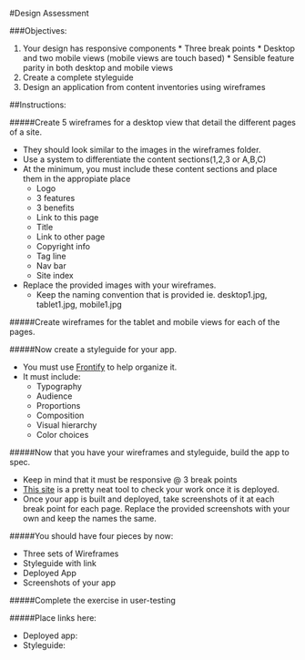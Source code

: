 
#Design Assessment

###Objectives:
1.   Your design has responsive components
	* Three break points
	* Desktop and two mobile views (mobile views are touch based)
	* Sensible feature parity in both desktop and mobile views
2.  Create a complete styleguide
3.  Design an application from content inventories using wireframes

##Instructions:


#####Create 5 wireframes for a desktop view that detail the different pages of a site.
* They should look similar to the images in the wireframes folder. 
* Use a system to differentiate the content sections(1,2,3 or A,B,C)
* At the minimum, you must include these content sections and place them in the appropiate place
	* Logo
	* 3 features
	* 3 benefits
	* Link to this page
	* Title
	* Link to other page
	* Copyright info
	* Tag line
	* Nav bar
	* Site index
* Replace the provided images with your wireframes.
	* Keep the naming convention that is provided ie. desktop1.jpg, tablet1.jpg, mobile1.jpg


#####Create wireframes for the tablet and mobile views for each of the pages. 


#####Now create a styleguide for your app.
* You must use [Frontify](https://brand.frontify.com/d/qAiubNBytHKf/style-guide) to help organize it. 
* It must include:
	* Typography
	* Audience
	* Proportions
	* Composition
	* Visual hierarchy
	* Color choices

#####Now that you have your wireframes and styleguide, build the app to spec.
* Keep in mind that it must be responsive @ 3 break points
* [This site](http://mattkersley.com/responsive/) is a pretty neat tool to check your work once it is deployed.
* Once your app is built and deployed, take screenshots of it at each break point for each page. Replace the provided screenshots with your own and keep the names the same. 

#####You should have four pieces by now:
* Three sets of Wireframes
* Styleguide with link
* Deployed App
* Screenshots of your app

#####Complete the exercise in user-testing	


#####Place links here:
* Deployed app:
* Styleguide:

